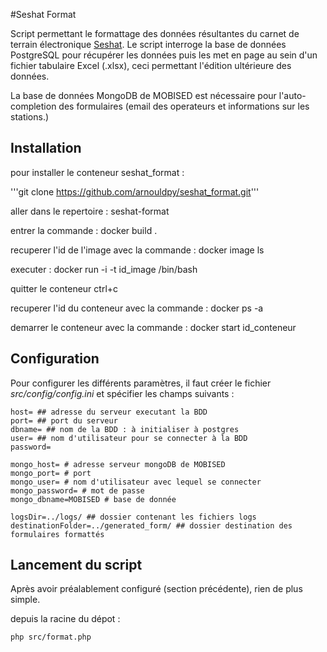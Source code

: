 #Seshat Format

Script permettant le formattage des données résultantes du carnet de terrain électronique [Seshat](https://github.com/arnouldpy/seshat).
Le script interroge la base de données PostgreSQL pour récupérer les données puis les met en page au sein
d'un fichier tabulaire Excel (.xlsx), ceci permettant l'édition ultérieure des données.

La base de données MongoDB de MOBISED est nécessaire pour l'auto-completion des formulaires (email des operateurs
et informations sur les stations.) 
## Installation

pour installer le conteneur seshat_format :

'''git clone https://github.com/arnouldpy/seshat_format.git'''

aller dans le repertoire : seshat-format

entrer la commande : docker build .

recuperer l'id de l'image avec la commande : docker image ls

executer : docker run -i -t id_image /bin/bash

quitter le conteneur ctrl+c

recuperer l'id du conteneur avec la commande : docker ps -a

demarrer le conteneur avec la commande : docker start id_conteneur

## Configuration

Pour configurer les différents paramètres, il faut créer le fichier *src/config/config.ini* et spécifier
les champs suivants :

````
host= ## adresse du serveur executant la BDD
port= ## port du serveur
dbname= ## nom de la BDD : à initialiser à postgres
user= ## nom d'utilisateur pour se connecter à la BDD
password=

mongo_host= # adresse serveur mongoDB de MOBISED
mongo_port= # port
mongo_user= # nom d'utilisateur avec lequel se connecter 
mongo_password= # mot de passe
mongo_dbname=MOBISED # base de donnée

logsDir=../logs/ ## dossier contenant les fichiers logs
destinationFolder=../generated_form/ ## dossier destination des formulaires formattés
````

## Lancement du script

Après avoir préalablement configuré (section précédente), rien de plus simple.

depuis la racine du dépot :

```
php src/format.php
```
